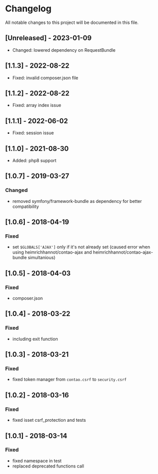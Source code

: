 # Changelog
All notable changes to this project will be documented in this file.

## [Unreleased] - 2023-01-09
- Changed: lowered dependency on RequestBundle

## [1.1.3] - 2022-08-22
- Fixed: invalid composer.json file

## [1.1.2] - 2022-08-22
- Fixed: array index issue

## [1.1.1] - 2022-06-02
- Fixed: session issue

## [1.1.0] - 2021-08-30

- Added: php8 support

## [1.0.7] - 2019-03-27

### Changed
- removed symfony/framework-bundle as dependency for better compatibility

## [1.0.6] - 2018-04-19

### Fixed
- set `$GLOBALS['AJAX']` only if it's not already set (caused error when using heimrichhannot/contao-ajax and heimrichhannot/contao-ajax-bundle simultanious)

## [1.0.5] - 2018-04-03

### Fixed
- composer.json

## [1.0.4] - 2018-03-22

### Fixed
- including exit function

## [1.0.3] - 2018-03-21

### Fixed
- fixed token manager from `contao.csrf` to `security.csrf`

## [1.0.2] - 2018-03-16

### Fixed
- fixed isset csrf_protection and tests

## [1.0.1] - 2018-03-14

### Fixed
- fixed namespace in test
- replaced deprecated functions call
